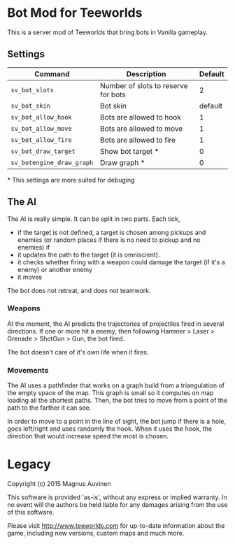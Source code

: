 # Bot Mod for Teeworlds
This is a server mod of Teeworlds that bring bots in Vanilla gameplay.

## Settings

|Command |  Description | Default|
| ------ | ------------ | ------ |
|`sv_bot_slots`|  Number of slots to reserve for bots | 2 |
|`sv_bot_skin`| Bot skin | default |
|`sv_bot_allow_hook`| Bots are allowed to hook | 1 |
|`sv_bot_allow_move`| Bots are allowed to move | 1 |
|`sv_bot_allow_fire`| Bots are allowed to fire | 1 |
|`sv_bot_draw_target`| Show bot target * | 0 |
|`sv_botengine_draw_graph`| Draw graph * | 0 |

\* This settings are more suited for debuging

## The AI
The AI is really simple. It can be split in two parts.
Each tick, 
 * if the target is not defined, a target is chosen among pickups and enemies (or random places if there is no need to pickup and no enemies) if 
 * it updates the path to the target (it is omniscient).
 * it checks whether firing with a weapon could damage the target (if it's a enemy) or another enemy
 * it moves
 
The bot does not retreat, and does not teamwork. 

### Weapons
At the moment, the AI predicts the trajectories of projectiles fired in several directions.
If one or more hit a enemy, then following Hammer > Laser > Grenade > ShotGun > Gun, the bot fired.

The bot doesn't care of it's own life when it fires.

### Movements
The AI uses a pathfinder that works on a graph build from a triangulation of the empty space of the map.
This graph is small so it computes on map loading all the shortest paths.
Then, the bot tries to move from a point of the path to the farther it can see.

In order to move to a point in the line of sight, the bot jump if there is a hole, goes left/right and uses randomly the hook.
When it uses the hook, the direction that would increase speed the most is chosen.

# Legacy
Copyright (c) 2015 Magnus Auvinen


This software is provided 'as-is', without any express or implied
warranty. In no event will the authors be held liable for any damages
arising from the use of this software.


Please visit http://www.teeworlds.com for up-to-date information about 
the game, including new versions, custom maps and much more.